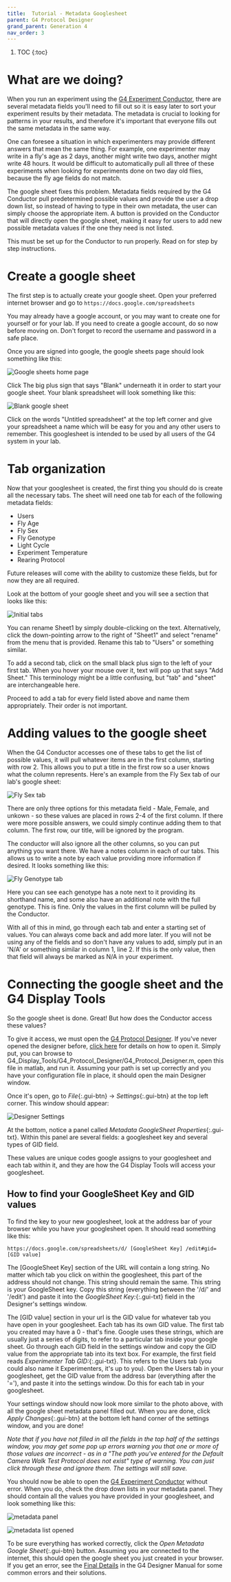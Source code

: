 ```yaml
---
title:  Tutorial - Metadata Googlesheet
parent: G4 Protocol Designer
grand_parent: Generation 4
nav_order: 3
---
```


1. TOC
{:toc}

# What are we doing? 

When you run an experiment using the [G4 Experiment Conductor](G4_Conductor_Manual.md), there are several metadata fields you'll need to fill out so it is easy later to sort your experiment results by their metadata. The metadata is crucial to looking for patterns in your results, and therefore it's important that everyone fills out the same metadata in the same way.

One can foresee a situation in which experimenters may provide different answers that mean the same thing. For example, one experimenter may write in a fly's age as 2 days, another might write two days, another might write 48 hours. It would be difficult to automatically pull all three of these experiments when looking for experiments done on two day old flies, because the fly age fields do not match. 

The google sheet fixes this problem. Metadata fields required by the G4 Conductor pull predetermined possible values and provide the user a drop down list, so instead of having to type in their own metadata, the user can simply choose the appropriate item. A button is provided on the Conductor that will directly open the google sheet, making it easy for users to add new possible metadata values if the one they need is not listed. 

This must be set up for the Conductor to run properly. Read on for step by step instructions.

# Create a google sheet

The first step is to actually create your google sheet. Open your preferred internet browser and go to `https://docs.google.com/spreadsheets` 

You may already have a google account, or you may want to create one for yourself or for your lab. If you need to create a google account, do so now before moving on. Don't forget to record the username and password in a safe place. 

Once you are signed into google, the google sheets page should look something like this:

![Google sheets home page](assets/google_sheets_home.png)

Click The big plus sign that says "Blank" underneath it in order to start your google sheet. Your blank spreadsheet will look something like this: 

![Blank google sheet](assets/blankSheet.png)

Click on the words "Untitled spreadsheet" at the top left corner and give your spreadsheet a name which will be easy for you and any other users to remember. This googlesheet is intended to be used by all users of the G4 system in your lab.

# Tab organization

Now that your googlesheet is created, the first thing you should do is create all the necessary tabs. The sheet will need one tab for each of the following metadata fields:

- Users
- Fly Age
- Fly Sex
- Fly Genotype
- Light Cycle
- Experiment Temperature
- Rearing Protocol

Future releases will come with the ability to customize these fields, but for now they are all required.

Look at the bottom of your google sheet and you will see a section that looks like this:

![Initial tabs](assets/addTab.png)

You can rename Sheet1 by simply double-clicking on the text. Alternatively, click the down-pointing arrow to the right of "Sheet1" and select "rename" from the menu that is provided. Rename this tab to "Users" or something similar. 

To add a second tab, click on the small black plus sign to the left of your first tab. When you hover your mouse over it, text will pop up that says "Add Sheet." This terminology might be a little confusing, but "tab" and "sheet" are interchangeable here. 

Proceed to add a tab for every field listed above and name them appropriately. Their order is not important. 

# Adding values to the google sheet

When the G4 Conductor accesses one of these tabs to get the list of possible values, it will pull whatever items are in the first column, starting with row 2. This allows you to put a title in the first row so a user knows what the column represents. Here's an example from the Fly Sex tab of our lab's google sheet: 

![Fly Sex tab](assets/flySex.png)

There are only three options for this metadata field - Male, Female, and unkown - so these values are placed in rows 2-4 of the first column. If there were more possible answers, we could simply continue adding them to that column. The first row, our title, will be ignored by the program. 

The conductor will also ignore all the other columns, so you can put anything you want there. We have a notes column in each of our tabs. This allows us to write a note by each value providing more information if desired. It looks something like this: 

![Fly Genotype tab](assets/flyGenos.png)

Here you can see each genotype has a note next to it providing its shorthand name, and some also have an additional note with the full genotype. This is fine. Only the values in the first column will be pulled by the Conductor. 

With all of this in mind, go through each tab and enter a starting set of values. You can always come back and add more later. If you will not be using any of the fields and so don't have any values to add, simply put in an 'N/A' or something similar in column 1, line 2. If this is the only value, then that field will always be marked as N/A in your experiment. 

# Connecting the google sheet and the G4 Display Tools

So the google sheet is done. Great! But how does the Conductor access these values? 

To give it access, we must open the [G4 Protocol Designer](G4_Designer_Manual.md). If you've never opened the designer before, [click here](G4_Designer_Manual.md) for details on how to open it. Simply put, you can browse to G4_Display_Tools/G4_Protocol_Designer/G4_Protocol_Designer.m, open this file in matlab, and run it. Assuming your path is set up correctly and you have your configuration file in place, it should open the main Designer window. 

Once it's open, go to *File*{:.gui-btn} -> *Settings*{:.gui-btn} at the top left corner. This window should appear:

![Designer Settings](assets/screenshot-2.png)

At the bottom, notice a panel called *Metadata GoogleSheet Properties*{:.gui-txt}. Within this panel are several fields: a googlesheet key and several types of GID field. 

These values are unique codes google assigns to your googlesheet and each tab within it, and they are how the G4 Display Tools will access your googlesheet. 

## How to find your GoogleSheet Key and GID values

To find the key to your new googlesheet, look at the address bar of your browser while you have your googlesheet open. It should read something like this:

`https://docs.google.com/spreadsheets/d/ [GoogleSheet Key] /edit#gid= [GID value]`

The [GoogleSheet Key] section of the URL will contain a long string. No matter which tab you click on within the googlesheet, this part of the address should not change. This string should remain the same. This string is your GoogleSheet key. Copy this string (everything between the '/d/' and '/edit') and paste it into the *GoogleSheet Key:*{:.gui-txt} field in the Designer's settings window. 

The [GID value] section in your url is the GID value for whatever tab you have open in your googlesheet. Each tab has its own GID value. The first tab you created may have a 0 - that's fine. Google uses these strings, which are usually just a series of digits, to refer to a particular tab inside your google sheet. Go through each GID field in the settings window and copy the GID value from the appropriate tab into its text box. For example, the first field reads *Experimenter Tab GID:*{:.gui-txt}. This refers to the Users tab (you could also name it Experimenters, it's up to you). Open the Users tab in your googlesheet, get the GID value from the address bar (everything after the '='), and paste it into the settings window. Do this for each tab in your googlesheet.

Your settings window should now look more similar to the photo above, with all the google sheet metadata panel filled out. When you are done, click *Apply Changes*{:.gui-btn} at the bottom left hand corner of the settings window, and you are done! 

*Note that if you have not filled in all the fields in the top half of the settings window, you may get some pop up errors warning you that one or more of those values are incorrect - as in a "The path you've entered for the Default Camera Walk Test Protocol does not exist" type of warning. You can just click through these and ignore them. The settings will still save.*

You should now be able to open the [G4 Experiment Conductor](G4_Conductor_Manual.md) without error. When you do, check the drop down lists in your metadata panel. They should contain all the values you have provided in your googlesheet, and look something like this:

![metadata panel](assets/metadataPanel.png)

![metadata list opened](assets/metadataPanel_open.png)

To be sure everything has worked correctly, click the *Open Metadata Google Sheet*{:.gui-btn} button. Assuming you are connected to the internet, this should open the google sheet you just created in your browser. If you get an error, see the [Final Details](G4_Designer_Manual.md) in the G4 Designer Manual for some common errors and their solutions.













